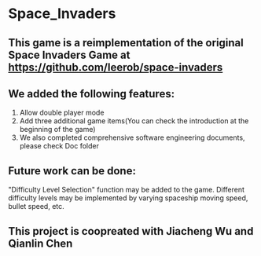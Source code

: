 # Space_Invaders

## This game is a reimplementation of the original Space Invaders Game at  https://github.com/leerob/space-invaders

## We added the following features:
1. Allow double player mode
2. Add three additional game items(You can check the introduction at the beginning of the game)
3. We also completed comprehensive software engineering documents, please check Doc folder

## Future work can be done:
"Difficulty Level Selection" function may be added to the game. Different difficulty levels may be implemented by varying spaceship moving speed, bullet speed, etc.

## This project is coopreated with Jiacheng Wu and Qianlin Chen

